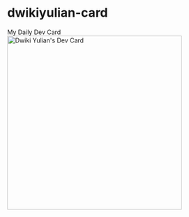 # dwikiyulian-card
My Daily Dev Card
<a href="https://app.daily.dev/coderobstacles"><img src="https://api.daily.dev/devcards/6f594967b01341aeb6d988085ec25627.png?r=gat" width="400" alt="Dwiki Yulian's Dev Card"/></a>
